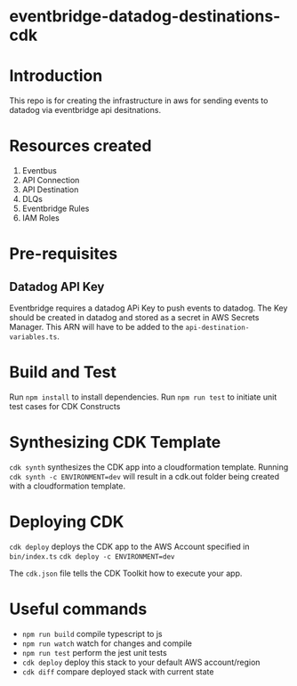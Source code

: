 # eventbridge-datadog-destinations-cdk

# Introduction 
This repo is for creating the infrastructure in aws for sending events to datadog via eventbridge api desitnations.

# Resources created 
1. Eventbus
2. API Connection
3. API Destination
4. DLQs
5. Eventbridge Rules
6. IAM Roles

# Pre-requisites

## Datadog API Key
Eventbridge requires a datadog APi Key to push events to datadog. The Key should be created in datadog and stored as a secret in AWS Secrets Manager. This ARN will have to be added to the `api-destination-variables.ts`.


# Build and Test
Run `npm install` to install dependencies.
Run `npm run test` to initiate unit test cases for CDK Constructs

# Synthesizing CDK Template
`cdk synth` synthesizes the CDK app into a cloudformation template. Running `cdk synth -c ENVIRONMENT=dev` will result in a cdk.out folder being created with a cloudformation template.

# Deploying CDK
`cdk deploy` deploys the CDK app to the AWS Account specified in `bin/index.ts`
`cdk deploy -c ENVIRONMENT=dev`

The `cdk.json` file tells the CDK Toolkit how to execute your app.

# Useful commands
* `npm run build`   compile typescript to js
* `npm run watch`   watch for changes and compile
* `npm run test`    perform the jest unit tests
* `cdk deploy`  deploy this stack to your default AWS account/region
* `cdk diff`    compare deployed stack with current state
